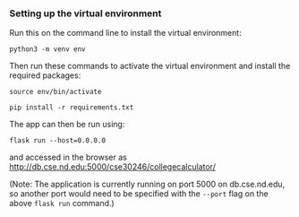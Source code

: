 ### Setting up the virtual environment

Run this on the command line to install the virtual environment:

`python3 -m venv env`

Then run these commands to activate the virtual environment and install the required packages:

`source env/bin/activate`

`pip install -r requirements.txt`

The app can then be run using:

`flask run --host=0.0.0.0`

and accessed in the browser as http://db.cse.nd.edu:5000/cse30246/collegecalculator/

(Note: The application is currently running on port 5000 on db.cse.nd.edu, so another port would need to be specified with the `--port` flag on the above `flask run` command.)
